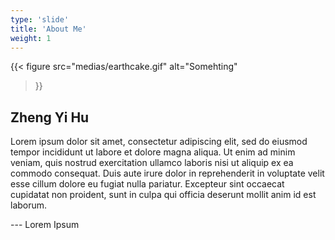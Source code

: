 ```yaml
---
type: 'slide'
title: 'About Me'
weight: 1
---
```

{{< figure 
src="medias/earthcake.gif" 
alt="Somehting"
>}}

## Zheng Yi Hu

Lorem ipsum dolor sit amet, consectetur adipiscing elit, sed do eiusmod tempor incididunt ut labore et dolore magna aliqua. Ut enim ad minim veniam, quis nostrud exercitation ullamco laboris nisi ut aliquip ex ea commodo consequat. Duis aute irure dolor in reprehenderit in voluptate velit esse cillum dolore eu fugiat nulla pariatur. Excepteur sint occaecat cupidatat non proident, sunt in culpa qui officia deserunt mollit anim id est laborum.

--- Lorem Ipsum
